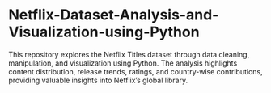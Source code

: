 # Netflix-Dataset-Analysis-and-Visualization-using-Python
This repository explores the Netflix Titles dataset through data cleaning, manipulation, and visualization using Python. The analysis highlights content distribution, release trends, ratings, and country-wise contributions, providing valuable insights into Netflix’s global library.
